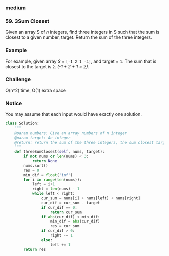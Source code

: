 ### medium

### 59. 3Sum Closest

Given an array S of *n* integers, find three integers in S such that the sum is closest to a given number, target. Return the sum of the three integers.

### Example

For example, given array *S* = `[-1 2 1 -4]`, and target = `1`. The sum that is closest to the target is `2`. *(-1 + 2 + 1 = 2)*.

### Challenge

O(n^2) time, O(1) extra space

### Notice

You may assume that each input would have exactly one solution.

```python
class Solution:
    """
    @param numbers: Give an array numbers of n integer
    @param target: An integer
    @return: return the sum of the three integers, the sum closest target.
    """
    def threeSumClosest(self, nums, target):
        if not nums or len(nums) < 3:
            return None
        nums.sort()
        res = 0
        min_dif = float('inf')
        for i in range(len(nums)):
            left = i+1
            right = len(nums) - 1
            while left < right:
                cur_sum = nums[i] + nums[left] + nums[right]
                cur_dif = cur_sum - target
                if cur_dif == 0:
                    return cur_sum
                if abs(cur_dif) < min_dif:
                    min_dif = abs(cur_dif)
                    res = cur_sum
                if cur_dif > 0:
                    right -= 1
                else:
                    left += 1
        return res
```

